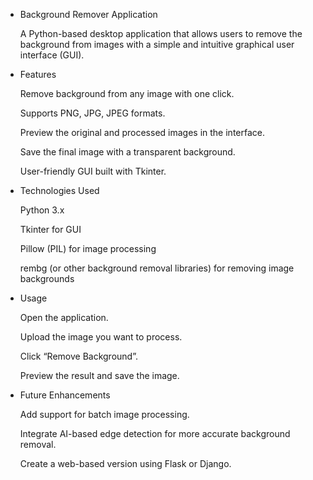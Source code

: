 * Background Remover Application

    A Python-based desktop application that allows users to remove the background from images with a simple and intuitive graphical user interface (GUI).

* Features

    Remove background from any image with one click.

    Supports PNG, JPG, JPEG formats.

    Preview the original and processed images in the interface.

    Save the final image with a transparent background.

    User-friendly GUI built with Tkinter.

* Technologies Used

    Python 3.x

    Tkinter for GUI

    Pillow (PIL) for image processing

    rembg (or other background removal libraries) for removing image backgrounds

* Usage

    Open the application.

    Upload the image you want to process.

    Click “Remove Background”.

    Preview the result and save the image.

* Future Enhancements

    Add support for batch image processing.

    Integrate AI-based edge detection for more accurate background removal.

    Create a web-based version using Flask or Django.
